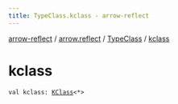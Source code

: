 ```yaml
---
title: TypeClass.kclass - arrow-reflect
---
```


[arrow-reflect](../../index.html) / [arrow.reflect](../index.html) / [TypeClass](index.html) / [kclass](./kclass.html)

# kclass

`val kclass: `[`KClass`](https://kotlinlang.org/api/latest/jvm/stdlib/kotlin.reflect/-k-class/index.html)`<*>`